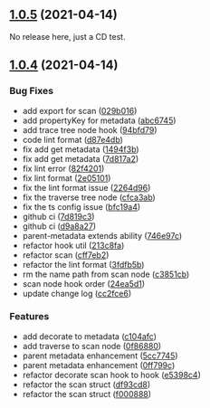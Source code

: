 ## [1.0.5](https://github.com/augejs/provider-scanner/compare/v1.0.4...v1.0.5) (2021-04-14)

No release here, just a CD test.

## [1.0.4](https://github.com/augejs/provider-scanner/compare/c3851cbaa82410f0df3eb5029b0d4348e62289d9...v1.0.4) (2021-04-14)


### Bug Fixes

* add export for scan ([029b016](https://github.com/augejs/provider-scanner/commit/029b01638284af9671e413d905789dc3458e84b3))
* add propertyKey for metadata ([abc6745](https://github.com/augejs/provider-scanner/commit/abc674518b43c82c9df3b83f99a0caf46ac3a1e1))
* add trace tree node hook ([94bfd79](https://github.com/augejs/provider-scanner/commit/94bfd794d70c824c6edb9861b54a9d2b21a11410))
* code lint format ([d87e4db](https://github.com/augejs/provider-scanner/commit/d87e4dbd9770a146bd7d5ea38456359cf67ef99f))
* fix add get metadata ([1494f3b](https://github.com/augejs/provider-scanner/commit/1494f3bf051c2d294f938c773a986f4e8cc4a3d9))
* fix add get metadata ([7d817a2](https://github.com/augejs/provider-scanner/commit/7d817a2671450bb112ffa301f59997d4fd7972d7))
* fix lint error ([82f4201](https://github.com/augejs/provider-scanner/commit/82f42011fd52cc29cab9351f78f7ae701fbc638a))
* fix lint format ([2e05101](https://github.com/augejs/provider-scanner/commit/2e051016e34c7395ac64c7471fefdb8d622268cd))
* fix the lint format issue ([2264d96](https://github.com/augejs/provider-scanner/commit/2264d96dad14b159f91f398f78145a0aeb55a400))
* fix the traverse tree node ([cfca3ab](https://github.com/augejs/provider-scanner/commit/cfca3ab446244302e2ecc010a301741bbb72cd74))
* fix the ts config issue ([bfc19a4](https://github.com/augejs/provider-scanner/commit/bfc19a4be19aaea08093db8033c8f0f424e8d0aa))
* github ci ([7d819c3](https://github.com/augejs/provider-scanner/commit/7d819c3edd9398cf7ee674adc7f63eb73aadaa49))
* github ci ([d9a8a27](https://github.com/augejs/provider-scanner/commit/d9a8a270fe19c009f22968c7ec1501a822c71c44))
* parent-metadata extends ability ([746e97c](https://github.com/augejs/provider-scanner/commit/746e97c446543cb9a467716aaf7ac63111bdb371))
* refactor hook util ([213c8fa](https://github.com/augejs/provider-scanner/commit/213c8fa9e88c89ab91a19dc889b8a8db19735589))
* refactor scan ([cff7eb2](https://github.com/augejs/provider-scanner/commit/cff7eb2dbefe022bf1ef797d1c5c3266106aa030))
* refactor the lint format ([3fdfb5b](https://github.com/augejs/provider-scanner/commit/3fdfb5b46669ff3e538dec64fbc126c1bafe5b4d))
* rm the name path from scan node ([c3851cb](https://github.com/augejs/provider-scanner/commit/c3851cbaa82410f0df3eb5029b0d4348e62289d9))
* scan node hook order ([24ea5d1](https://github.com/augejs/provider-scanner/commit/24ea5d169a72df53c65f381c852355fdc081315b))
* update change log ([cc2fce6](https://github.com/augejs/provider-scanner/commit/cc2fce6e14643b479189622e8b93e633c4fd94e2))


### Features

* add decorate to metadata ([c104afc](https://github.com/augejs/provider-scanner/commit/c104afc1b23e55c0ec45bd2e7f5f6b73d24d8093))
* add traverse to scan node ([0f86880](https://github.com/augejs/provider-scanner/commit/0f86880646789ff3b54626718b3dda5935559882))
* parent metadata enhancement ([5cc7745](https://github.com/augejs/provider-scanner/commit/5cc7745479ae0b30b5459124aca487e370d2e07f))
* parent metadata enhancement ([0ff799c](https://github.com/augejs/provider-scanner/commit/0ff799c062813261510dbec97d52992d86878e24))
* refactor  decorate scan hook to hook ([e5398c4](https://github.com/augejs/provider-scanner/commit/e5398c485874b65d61e118dce95c336ce62b7c87))
* refactor the scan struct ([df93cd8](https://github.com/augejs/provider-scanner/commit/df93cd88fcf5717e33312143db5ec96a20c945ba))
* refactor the scan struct ([f000888](https://github.com/augejs/provider-scanner/commit/f00088801575139944f2ecc290d1568b37963d3b))



